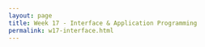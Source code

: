 ```yaml
---
layout: page
title: Week 17 - Interface & Application Programming
permalink: w17-interface.html
---
```

